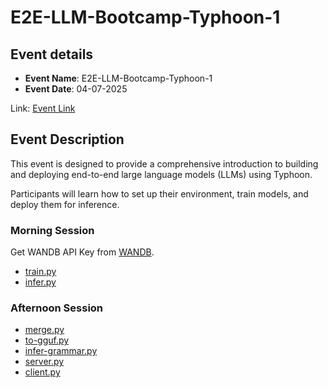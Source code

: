 # E2E-LLM-Bootcamp-Typhoon-1

## Event details

- **Event Name**: E2E-LLM-Bootcamp-Typhoon-1
- **Event Date**: 04-07-2025

Link: [Event Link](https://lu.ma/i2nst25l)

## Event Description

This event is designed to provide a comprehensive introduction to building and deploying end-to-end large language models (LLMs) using Typhoon. 

Participants will learn how to set up their environment, train models, and deploy them for inference.

### Morning Session

Get WANDB API Key from [WANDB](https://wandb.ai/).

- [train.py](./train.py) 
- [infer.py](./infer.py)


### Afternoon Session
- [merge.py](./merge.py)
- [to-gguf.py](./to-gguf.py)
- [infer-grammar.py](./infer-grammar.py)
- [server.py](./server.py)
- [client.py](./client.py)